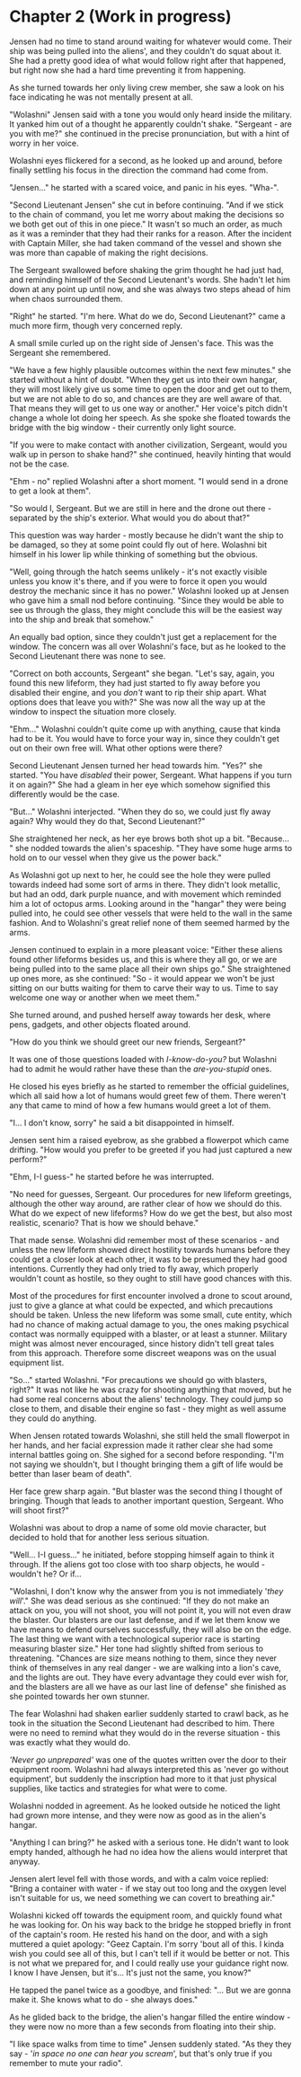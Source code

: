 
# Chapter 2 (Work in progress) 

Jensen had no time to stand around waiting for whatever would come.
Their ship was being pulled into the aliens', and they couldn't do squat about it.
She had a pretty good idea of what would follow right after that happened, but right now she had a hard time preventing it from happening.

As she turned towards her only living crew member, she saw a look on his face indicating he was not mentally present at all. 

"Wolashni" Jensen said with a tone you would only heard inside the military.
It yanked him out of a thought he apparently couldn't shake. 
"Sergeant - are you with me?" she continued in the precise pronunciation, but with a hint of worry in her voice.

Wolashni eyes flickered for a second, as he looked up and around, before finally settling his focus in the direction the command had come from.

"Jensen..." he started with a scared voice, and panic in his eyes. 
"Wha-". 

"Second Lieutenant Jensen" she cut in before continuing. 
"And if we stick to the chain of command, you let me worry about making the decisions so we both get out of this in one piece."
It wasn't so much an order, as much as it was a reminder that they had their ranks for a reason.
After the incident with Captain Miller, she had taken command of the vessel and shown she was more than capable of making the right decisions.

The Sergeant swallowed before shaking the grim thought he had just had, and reminding himself of the Second Lieutenant's words.
She hadn't let him down at any point up until now, and she was always two steps ahead of him when chaos surrounded them.

"Right" he started.
"I'm here. What do we do, Second Lieutenant?" came a much more firm, though very concerned reply.

A small smile curled up on the right side of Jensen's face.
This was the Sergeant she remembered.

"We have a few highly plausible outcomes within the next few minutes." she started without a hint of doubt.
"When they get us into their own hangar, they will most likely give us some time to open the door and get out to them, but we are not able to do so, and chances are they are well aware of that.
That means they will get to us one way or another."
Her voice's pitch didn't change a whole lot doing her speech.
As she spoke she floated towards the bridge with the big window - their currently only light source.

"If you were to make contact with another civilization, Sergeant, would you walk up in person to shake hand?" she continued, heavily hinting that would not be the case.

"Ehm - no" replied Wolashni after a short moment.
"I would send in a drone to get a look at them".

"So would I, Sergeant. But we are still in here and the drone out there - separated by the ship's exterior. 
What would you do about that?"

This question was way harder - mostly because he didn't want the ship to be damaged, so they at some point could fly out of here.
Wolashni bit himself in his lower lip while thinking of something but the obvious.

"Well, going through the hatch seems unlikely - it's not exactly visible unless you know it's there, and if you were to force it open you would destroy the mechanic since it has no power."
Wolashni looked up at Jensen who gave him a small nod before continuing.
"Since they would be able to see us through the glass, they might conclude this will be the easiest way into the ship and break that somehow."

An equally bad option, since they couldn't just get a replacement for the window.
The concern was all over Wolashni's face, but as he looked to the Second Lieutenant there was none to see.

"Correct on both accounts, Sergeant" she began.
"Let's say, again, you found this new lifeform, they had just started to fly away before you disabled their engine, and you *don't* want to rip their ship apart.
What options does that leave you with?"
She was now all the way up at the window to inspect the situation more closely.

"Ehm..."
Wolashni couldn't quite come up with anything, cause that kinda had to be it.
You would have to force your way in, since they couldn't get out on their own free will.
What other options were there?

Second Lieutenant Jensen turned her head towards him.
"Yes?" she started.
"You have *disabled* their power, Sergeant.
What happens if you turn it on again?"
She had a gleam in her eye which somehow signified this differently would be the case.

"But..." Wolashni interjected.
"When they do so, we could just fly away again?
Why would they do that, Second Lieutenant?"

She straightened her neck, as her eye brows both shot up a bit.
"Because... " she nodded towards the alien's spaceship.
"They have some huge arms to hold on to our vessel when they give us the power back."

As Wolashni got up next to her, he could see the hole they were pulled towards indeed had some sort of arms in there.
They didn't look metallic, but had an odd, dark purple nuance, and with movement which reminded him a lot of octopus arms. 
Looking around in the "hangar" they were being pulled into, he could see other vessels that were held to the wall in the same fashion.
And to Wolashni's great relief none of them seemed harmed by the arms.

Jensen continued to explain in a more pleasant voice: "Either these aliens found other lifeforms besides us, and this is where they all go, or we are being pulled into to the same place all their own ships go."
She straightened up ones more, as she continued: "So - it would appear we won't be just sitting on our butts waiting for them to carve their way to us.
Time to say welcome one way or another when we meet them."

She turned around, and pushed herself away towards her desk, where pens, gadgets, and other objects floated around.

"How do you think we should greet our new friends, Sergeant?"

It was one of those questions loaded with *I-know-do-you?* but Wolashni had to admit he would rather have these than the *are-you-stupid* ones.

He closed his eyes briefly as he started to remember the official guidelines, which all said how a lot of humans would greet few of them.
There weren't any that came to mind of how a few humans would greet a lot of them.

"I... I don't know, sorry" he said a bit disappointed in himself.

Jensen sent him a raised eyebrow, as she grabbed a flowerpot which came drifting.
"How would you prefer to be greeted if you had just captured a new perform?"

"Ehm, I-I guess-" he started before he was interrupted.

"No need for guesses, Sergeant.
Our procedures for new lifeform greetings, although the other way around, are rather clear of how we should do this.
What do we expect of new lifeforms? 
How do we get the best, but also most realistic, scenario? That is how we should behave."

That made sense.
Wolashni did remember most of these scenarios - and unless the new lifeform showed direct hostility towards humans before they could get a closer look at each other, it was to be presumed they had good intentions.
Currently they had only tried to fly away, which properly wouldn't count as hostile, so they ought to still have good chances with this.

Most of the procedures for first encounter involved a drone to scout around, just to give a glance at what could be expected, and which precautions should be taken.
Unless the new lifeform was some small, cute entity, which had no chance of making actual damage to you, the ones making psychical contact was normally equipped with a blaster, or at least a stunner.
Military might was almost never encouraged, since history didn't tell great tales from this approach.
Therefore some discreet weapons was on the usual equipment list.

"So..." started Wolashni. 
"For precautions we should go with blasters, right?"
It was not like he was crazy for shooting anything that moved, but he had some real concerns about the aliens' technology. 
They could jump so close to them, and disable their engine so fast - they might as well assume they could do anything.

When Jensen rotated towards Wolashni, she still held the small flowerpot in her hands, and her facial expression made it rather clear she had some internal battles going on.
She sighed for a second before responding.
"I'm not saying we shouldn't, but I thought bringing them a gift of life would be better than laser beam of death".

Her face grew sharp again.
"But blaster was the second thing I thought of bringing.
Though that leads to another important question, Sergeant.
Who will shoot first?"

Wolashni was about to drop a name of some old movie character, but decided to hold that for another less serious situation.

"Well... I-I guess..." he initiated, before stopping himself again to think it through.
If the aliens got too close with too sharp objects, he would - wouldn't he?
Or if...

"Wolashni, I don't know why the answer from you is not immediately '*they will*'."
She was dead serious as she continued: "If they do not make an attack on you, you will not shoot, you will not point it, you will not even draw the blaster.
Our blasters are our last defense, and if we let them know we have means to defend ourselves successfully, they will also be on the edge.
The last thing we want with a technological superior race is starting measuring blaster size."
Her tone had slightly shifted from serious to threatening. 
"Chances are size means nothing to them, since they never think of themselves in any real danger - we are walking into a lion's cave, and the lights are out.
They have every advantage they could ever wish for, and the blasters are all we have as our last line of defense" she finished as she pointed towards her own stunner.

The fear Wolashni had shaken earlier suddenly started to crawl back, as he took in the situation the Second Lieutenant had described to him.
There were no need to remind what they would do in the reverse situation - this was exactly what they would do.

*'Never go unprepared'* was one of the quotes written over the door to their equipment room.
Wolashni had always interpreted this as 'never go without equipment', but suddenly the inscription had more to it that just physical supplies, like tactics and strategies for what were to come.

Wolashni nodded in agreement.
As he looked outside he noticed the light had grown more intense, and they were now as good as in the alien's hangar.

"Anything I can bring?" he asked with a serious tone.
He didn't want to look empty handed, although he had no idea how the aliens would interpret that anyway. 

Jensen alert level fell with those words, and with a calm voice replied:
"Bring a container with water - if we stay out too long and the oxygen level isn't suitable for us, we need something we can covert to breathing air."

Wolashni kicked off towards the equipment room, and quickly found what he was looking for. 
On his way back to the bridge he stopped briefly in front of the captain's room. 
He rested his hand on the door, and with a sigh muttered a quiet apology: 
"Geez Captain. 
I'm sorry 'bout all of this. 
I kinda wish you could see all of this, but I can't tell if it would be better or not. 
This is not what we prepared for, and I could really use your guidance right now. 
I know I have Jensen, but it's... 
It's just not the same, you know?"

He tapped the panel twice as a goodbye, and finished:
"... But we are gonna make it. 
She knows what to do - she always does."

As he glided back to the bridge, the alien's hangar filled the entire window - they were now no more than a few seconds from floating into their ship. 

"I like space walks from time to time" Jensen suddenly stated. 
"As they they say - '*in space no one can hear you scream*', but that's only true if you remember to mute your radio". 
